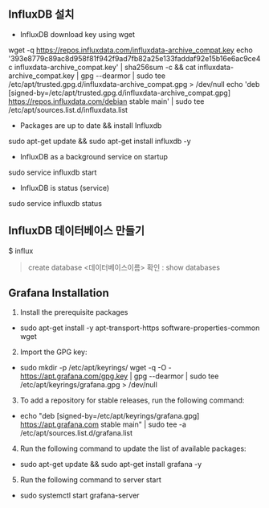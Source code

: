 
## InfluxDB 설치

- InfluxDB download key using wget
  
wget -q https://repos.influxdata.com/influxdata-archive_compat.key
echo '393e8779c89ac8d958f81f942f9ad7fb82a25e133faddaf92e15b16e6ac9ce4c influxdata-archive_compat.key' | sha256sum -c && cat influxdata-archive_compat.key | gpg --dearmor | sudo tee /etc/apt/trusted.gpg.d/influxdata-archive_compat.gpg > /dev/null
echo 'deb [signed-by=/etc/apt/trusted.gpg.d/influxdata-archive_compat.gpg] https://repos.influxdata.com/debian stable main' | sudo tee /etc/apt/sources.list.d/influxdata.list

- Packages are up to date && install Influxdb
  
sudo apt-get update && sudo apt-get install influxdb -y

- InfluxDB as a background service on startup
  
sudo service influxdb start

- InfluxDB is status (service)
  
sudo service influxdb status

## InfluxDB 데이터베이스 만들기
$ influx

>create database <데이터베이스이름>
확인 : show databases

## Grafana Installation
1. Install the prerequisite packages
- sudo apt-get install -y apt-transport-https software-properties-common wget
  
2. Import the GPG key:
- sudo mkdir -p /etc/apt/keyrings/
wget -q -O - https://apt.grafana.com/gpg.key | gpg --dearmor | sudo tee /etc/apt/keyrings/grafana.gpg > /dev/null

3. To add a repository for stable releases, run the following command:
- echo "deb [signed-by=/etc/apt/keyrings/grafana.gpg] https://apt.grafana.com stable main" | sudo tee -a /etc/apt/sources.list.d/grafana.list
  
4. Run the following command to update the list of available packages:
- sudo apt-get update && sudo apt-get install grafana -y

5. Run the following command to server start
- sudo systemctl start grafana-server
